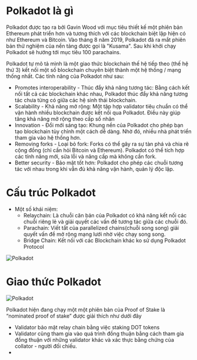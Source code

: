 # Polkadot là gì
Polkadot được tạo ra bởi Gavin Wood với mục tiêu thiết kế một phiên bản Ethereum phát triển hơn và tương thích với các blockchain biệt lập hiện có như Ethereum và Bitcoin. Vào tháng 8 năm 2019, Polkadot đã ra mắt phiên bản thử nghiệm của nền tảng được gọi là "Kusama". Sau khi khởi chạy Polkadot sẽ hướng tới mục tiêu 100 parachains.

Polkadot tự mô tả mình là một giao thức blockchain thế hệ tiếp theo (thế hệ thứ 3) kết nối một số blockchain chuyên biệt thành một hệ thống / mạng thống nhất.
Các tính năng của Polkadot như sau:
- Promotes interoperability - Thúc đẩy khả năng tương tác: Bằng cách kết nối tất cả các blockchain khác nhau, Polkadot thúc đẩy khả năng tương tác chưa từng có giữa các hệ sinh thái blockchain.
- Scalability - Khả năng mở rộng: Một tập hợp validator tiêu chuẩn có thể vận hành nhiều blockchain được kết nối qua Polkadot. Điều này giúp tăng khả năng mở rộng theo cấp số nhân
- Innovation - Đổi mới sáng tạo: Khung nền của Polkadot cho phép bạn tạo blockchain tùy chỉnh một cách dễ dàng. Nhờ đó, nhiều nhà phát triển tham gia vào hệ thống hơn.
- Removing forks - Loại bỏ fork: Forks có thể gây ra sự tàn phá và chia rẽ cộng đồng (chỉ cần hỏi Bitcoin và Ethereum). Polkadot có thể tích hợp các tính năng mới, sửa lỗi và nâng cấp mà không cần fork.
- Better security - Bảo mật tốt hơn: Polkadot cho phép các chuỗi tương tác với nhau trong khi vẫn đủ khả năng vận hành, quản lý độc lập.

# Cấu trúc Polkadot
- Một số khái niệm:
  - Relaychain: Là chuỗi căn bản của Polkadot có khả năng kết nối các chuỗi riêng lẻ và giải quyết các vấn đề tương tác giữa các chuỗi đó.
  - Parachain: Viết tắt của parallelized chains(chuỗi song song) giải quyết vấn đề mở rộng mạng lưới nhờ việc chạy song song.
  - Bridge Chain: Kết nối với các Blockchain khác ko sử dụng Polkadot Protocol

![Polkadot](https://academy.ivanontech.com/wp-content/uploads/2021/06/relaychain.png)

# Giao thức Polkadot
![Polkadot](https://academy.ivanontech.com/wp-content/uploads/2021/06/protocols-1024x403.png)

Polkadot hiện đang chạy một một phiên bản của Proof of Stake là “nominated proof of stake” được giải thích như dưới đây
- Validator bảo mật relay chain bằng việc staking DOT tokens
- Validator cũng tham gia vào quá trình đồng thuận bằng cách tham gia đồng thuận với những validator khác và xác thực bằng chứng của collator - người đối chiếu.
- 